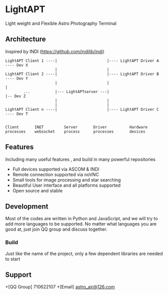 # LightAPT
Light weight and Flexible Astro Photography Terminal

## Architecture
Inspired by INDI (https://github.com/indilib/indi)

    LightAPT Client 1 ----|                      |---- LightAPT Driver A  ---- Dev X
                          |                      |
    LightAPT Client 2 ----|                      |---- LightAPT Driver B  ---- Dev Y
                          |                      |                              |
            ...           |--- LightAPTserver ---|                              |-- Dev Z
                          |                      |
                          |                      |
    LightAPT Client n ----|                      |---- LightAPT Driver C  ---- Dev T


    Client       INET         Server       Driver          Hardware
    processes    websocket    process      processes       devices

## Features
Including many useful features , and build in many powerful repositories
+ Full devices supported via ASCOM & INDI
+ Remote connection supported via noVNC
+ Small tools for image processing and star searching
+ Beautiful User interface and all platforms supported
+ Open source and stable

## Development
Most of the codes are written in Python and JavaScript, and we will try to add more languages to be supported. No matter what languages you are good at, just join QQ group and discuss together.

### Build
Just like the name of the project, only a few dependent libraries are needed to start

## Support
+[QQ Group] 710622107
+[Email] astro_air@126.com

